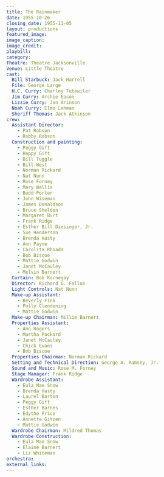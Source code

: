 ```yaml
---
title: The Rainmaker
date: 1955-10-26
closing_date: 1955-11-05
layout: productions
featured_image: 
image_caption:
image_credit:
playbill: 
category: 
Theatre: Theatre Jacksonville
Venue: Little Theatre
cast:
  Bill Starbuck: Jack Harrell
  File: George Large
  H.C. Curry: Charley Tutewiler
  Jim Curry: Archie Eason
  Lizzie Curry: Jan Arinson
  Noah Curry: Elmo Lehman
  Sheriff Thomas: Jack Atkinson
crew:
  Assistant Director:
    - Pat Robson
    - Robby Robson
  Construction and painting:
    - Peggy Gift
    - Happy Gift
    - Bill Tuggle
    - Bill West
    - Norman Rickard
    - Nat Nunn
    - Rose Forney
    - Mary Wallis
    - Budd Porter
    - John Wiseman
    - James Donaldson
    - Bruce Sheldon
    - Margaret Burt
    - Frank Ridge
    - Esther Bill Diesinger, Jr.
    - Sue Henderson
    - Brenda Hasty
    - Ann Payne
    - Carolita Rhoads
    - Bob Biscoe
    - Mattie Godwin
    - Janet McCauley
    - Melvin Barnert
  Curtain: Bob Kornegay
  Director: Richard G. Fallon
  Light Controls: Nat Nunn
  Make-up Assistant:
    - Beverly Fink
    - Polly Clendening
    - Mattie Godwin
  Make-up Chairman: Millie Barnert
  Properties Assistant:
    - Ann Rogers
    - Martha Packard
    - Janet McCauley
    - Chick Evans
    - Bob Biscoe
  Properties Chairman: Norman Rickard
  Setting and Technical Direction: George A. Ramsey, Jr.
  Sound and Music: Rose M. Forney
  Stage Manager: Frank Ridge
  Wardrobe Assistant:
    - Eula Mae Snow
    - Brenda Hasty
    - Laurel Barton
    - Peggy Gift
    - Esther Barnes
    - Edythe Price
    - Annette Gitzen
    - Mattie Godwin
  Wardrobe Chairman: Mildred Thomas
  Wardrobe Construction:
    - Eula Mae Snow
    - Elaine Barnert
    - Liz Whiteman
orchestra:
external_links:
---
```



